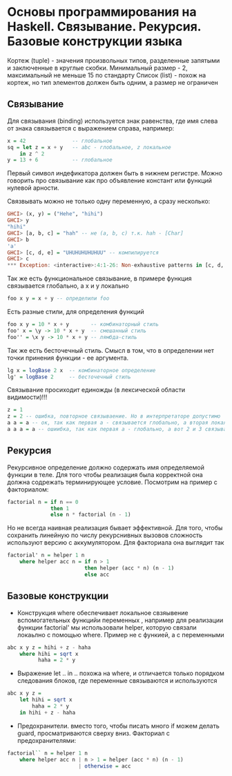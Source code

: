 # Основы программирования на Haskell. Связывание. Рекурсия. Базовые конструкции языка

Кортеж (tuple) - значения произвольных типов, разделенные запятыми и заключенные в круглые скобки. Минимальный размер - 2, максимальный не меньше 15 по стандарту
Список (list) - похож на кортеж, но тип элементов должен быть одним, а размер не ограничен

## Связывание

Для связывания (binding) используется знак равенства, где имя слева от знака связывается с выражением справа, например:

``` haskell
x = 42               -- глобальное
sq = let z = x + y   -- abc - глобальное, z локальное
	in z ^ 2         
y = 13 + 6           -- глобальное
```

Первый символ индефикатора должен быть в нижнем регистре. Можно говорить про связывание как про объявление констант или функций нулевой арности.

Связвывать можно не только одну переменную, а сразу несколько:

``` haskell
GHCI> (x, y) = ("Hehe", "hihi")
GHCI> y
"hihi"
GHCI> [a, b, c] = "hah" -- не (a, b, c) т.к. hah - [Char]
GHCI> b
'a'
GHCI> [c, d, e] = "UHUHUHUHUHUU" -- компилируется
GHCI> c
*** Exception: <interactive>:4:1-26: Non-exhaustive patterns in [c, d, e]
```

Так же есть функциональное связывание, в примере функция связывается глобально, а x и y локально

``` haskell
foo x y = x + y -- определили foo
```
Есть разные стили, для определения функций
``` haskell
foo x y = 10 * x + y       -- комбинаторный стиль
foo' x = \y -> 10 * x + y  -- смешанный стиль
foo'' = \x y -> 10 * x + y -- лямбда-стиль
```

Так же есть бесточечный стиль. Смысл в том, что в определении нет точки принения функции - ее аргумента. 

``` haskell
lg x = logBase 2 x  -- комбинаторное определение 
lg' = logBase 2     -- бесточечный стиль
```

Связывание просиходит единожды (в лексической области видимости)!!! 

```haskell
z = 1
z = 2 -- ошибка, повторное связываение. Но в интерпретаторе допустимо
a a = a -- ок, так как первая a - связывается глобально, а вторая локально
a a a = a -- ошиибка, так как первая а - глобально, а вот 2 и 3 связываются локально - происходит коллизия
```
## Рекурсия
Рекурсивное определение должно содержать имя определяемой функции в теле. Для того чтобы реализация была корректной она должна содрежать терминирующее условие. Посмотрим на пример с факториалом:
``` haskell
factorial n = if n == 0
			  then 1
              else n * factorial (n - 1)
```

Но не всегда наивная реализация бывает эффективной. Для того, чтобы сохранить линейную по числу рекурснивных вызовов сложность используют версию с аккумулятором. Для факториала она выглядит так

``` haskell
factorial' n = helper 1 n
	where helper acc n = if n > 1
						 then helper (acc * n) (n - 1)
						 else acc
```

## Базовые конструкции
* Конструкция where обеспечивает локальное свзяывение вспомогательных функцийи переменных , например для реализации функции factorial' мы использовали helper, которую связали локаьлно с помощью where. Пример не с функией, а с переменными
``` haskell
abc x y z = hihi + z - haha
	where hihi = sqrt x
		  haha = 2 * y
```
* Выражение let .. in .. похожа на where, и отличается только порядком следования блоков, где переменные связываются и используются
``` haskell
abc x y z = 
	let hihi = sqrt x
		haha = 2 * y
	in hihi + z - haha
```
* Предохранители. вместо того, чтобы писать много if можем делать guard, просматриваются сверху вниз.  Факториал с предохранителями:
``` haskell
factorial`` n = helper 1 n
	where helper acc n | n > 1 = helper (acc * n) (n - 1)
					   | otherwise = acc
```



